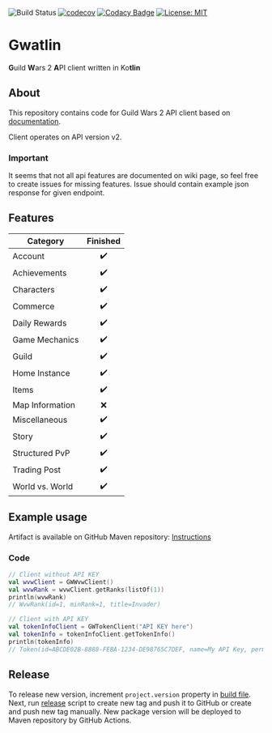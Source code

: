 ![Build Status](https://github.com/Kryszak/gwatlin/actions/workflows/build.yml/badge.svg)
[![codecov](https://codecov.io/gh/Kryszak/gwatlin/branch/master/graph/badge.svg)](https://codecov.io/gh/Kryszak/gwatlin)
[![Codacy Badge](https://app.codacy.com/project/badge/Grade/6888080bc19640b4ad89efd0fd84ad9e)](https://www.codacy.com/gh/Kryszak/gwatlin/dashboard?utm_source=github.com&amp;utm_medium=referral&amp;utm_content=Kryszak/gwatlin&amp;utm_campaign=Badge_Grade)
[![License: MIT](https://img.shields.io/badge/License-MIT-yellow.svg)](https://opensource.org/licenses/MIT)

# Gwatlin
**G**uild **W**ars 2 **A**PI client written in Ko**tlin**

## About
This repository contains code for Guild Wars 2 API client based on [documentation](https://wiki.guildwars2.com/wiki/API:Main).

Client operates on API version v2.

### Important
It seems that not all api features are documented on wiki page, so feel free to create issues for missing features.
Issue should contain example json response for given endpoint.

## Features
| Category          | Finished           |
| ----------------- | :----------------: |
| Account           | :heavy_check_mark: |
| Achievements      | :heavy_check_mark: |
| Characters        | :heavy_check_mark: |
| Commerce          | :heavy_check_mark: |
| Daily Rewards     | :heavy_check_mark: |
| Game Mechanics    | :heavy_check_mark: |
| Guild             | :heavy_check_mark: |
| Home Instance     | :heavy_check_mark: |
| Items             | :heavy_check_mark: |
| Map Information   | :x:                |
| Miscellaneous     | :heavy_check_mark: |
| Story             | :heavy_check_mark: |
| Structured PvP    | :heavy_check_mark: |
| Trading Post      | :heavy_check_mark: |
| World vs. World   | :heavy_check_mark: |

## Example usage
Artifact is available on GitHub Maven repository: [Instructions](https://github.com/Kryszak/gwatlin/packages/1509407)

### Code
```kotlin
// Client without API KEY
val wvwClient = GWWvwClient()
val wvwRank = wvwClient.getRanks(listOf(1))
println(wvwRank)
// WvwRank(id=1, minRank=1, title=Invader)

// Client with API KEY
val tokenInfoClient = GWTokenClient("API KEY here")
val tokenInfo = tokenInfoClient.getTokenInfo()
println(tokenInfo)
// Token(id=ABCDE02B-8888-FEBA-1234-DE98765C7DEF, name=My API Key, permissions=[account, characters, tradingpost, unlocks, build], type=null, expiresAt=null, issuedAt=null, urls=null)
```
## Release
To release new version, increment `project.version` property in [build file](./build.gradle). Next, run [release](./release_version.sh) script to create new tag and push it to GitHub or create and push new tag manually. New package version will be deployed to Maven repository by GitHub Actions.
